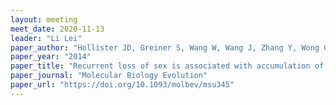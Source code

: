 ```yaml
---
layout: meeting
meet_date: 2020-11-13
leader: "Li Lei"
paper_author: "Hollister JD, Greiner S, Wang W, Wang J, Zhang Y, Wong GK, Wright SI, Johnson MTJ"
paper_year: "2014"
paper_title: "Recurrent loss of sex is associated with accumulation of deleterious mutations in <i>Oenothera</i>"
paper_journal: "Molecular Biology Evolution"
paper_url: "https://doi.org/10.1093/molbev/msu345"
---
```

